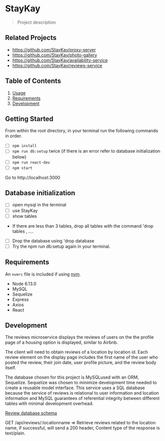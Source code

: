 # StayKay

> Project description

## Related Projects

- https://github.com/StayKay/proxy-server
- https://github.com/StayKay/photo-gallery
- https://github.com/StayKay/availability-service
- https://github.com/StayKay/reviews-service

## Table of Contents

1. [Usage](#Usage)
1. [Requirements](#requirements)
1. [Development](#development)

## Getting Started

From within the root directory, in your terminal run the following commands in order.

- [ ] `npm install`
- [ ] `npm run db:setup` twice (if there is an error refer to database initialization below)
- [ ] `npm run react-dev`
- [ ] `npm start`

Go to http://localhost:3000

## Database initialization

- [ ] open mysql in the terminal
- [ ] use StayKay
- [ ] show tables
- If there are less than 3 tables, drop all tables with the command 'drop tables <tablename>, <tablename>....
- [ ] Drop the database using 'drop database <database name>
- [ ] Try the npm run db:setup again in your terminal.

## Requirements

An `nvmrc` file is included if using [nvm](https://github.com/creationix/nvm).

- Node 6.13.0
- MySQL
- Sequelize
- Express
- Axios
- React

## Development

The reviews microservice displays the reviews of users on the the profile page of a housing option is displayed, similar to Airbnb.

The client will need to obtain reviews of a location by location id. Each review element on the display page includes the first name of the user who posted the review, their join date, user profile picture, and the review body itself.

The database chosen for this project is MySQLused with an ORM, Sequelize. Sequelize was chosen to minimize development time needed to create a reusable model interface. This service uses a SQL database because the service of reviews is relational to user information and location information and MySQL guarantees of referential integrity between different tables with minimal development overhead.

[Review database schema](./dbschema.png)

GET /api/reviews/:locationname => Retrieve reviews related to the location name, if successful, will send a 200 header, Content type of the response is text/plain.
